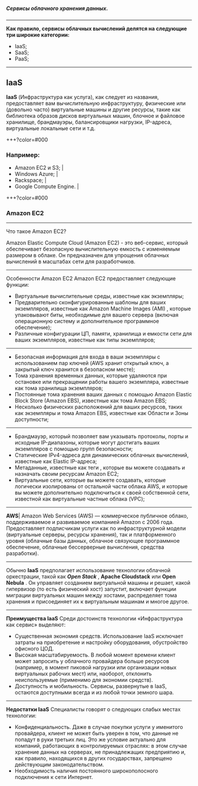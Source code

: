 
##### **Cервисы облачного хранения данных.**

---
 **Как правило, сервисы облачных вычислений делятся на следующие три широкие категории:**
- IaaS;
- SaaS;
- PaaS;
---

## IaaS

**IaaS** (Инфраструктура как услуга), как следует из названия, предоставляет вам вычислительную инфраструктуру, физические или (довольно часто) виртуальные машины и другие ресурсы, такие как библиотека образов дисков виртуальных машин, блочное и файловое хранилище, брандмауэры, балансировщики нагрузки, IP-адреса, виртуальные локальные сети и т.д.

+++?color=#000

### Например:
- Amazon EC2 и S3; |
- Windows Azure; |  
- Rackspace; | 
- Google Compute Engine. |

+++?color=#000

### Amazon EC2 

---

Что такое Amazon EC2?

Amazon Elastic Compute Cloud (Amazon EC2) - это веб-сервис, который обеспечивает безопасную вычислительную емкость с изменяемым размером в облаке. Он предназначен для упрощения облачных вычислений в масштабах сети для разработчиков.

---
Особенности Amazon EC2
Amazon EC2 предоставляет следующие функции:
- Виртуальные вычислительные среды, известные как экземпляры;
- Предварительно сконфигурированные шаблоны для ваших экземпляров, известные как Amazon Machine Images (AMI) , которые упаковывают биты, необходимые для вашего сервера (включая операционную систему и дополнительное программное обеспечение);
- Различные конфигурации ЦП, памяти, хранилища и емкости сети для ваших экземпляров, известные как типы экземпляров;
--- 

- Безопасная информация для входа в ваши экземпляры с использованием пар ключей (AWS хранит открытый ключ, а закрытый ключ хранится в безопасном месте);
- Тома хранения временных данных, которые удаляются при остановке или прекращении работы вашего экземпляра, известные как тома хранилища экземпляров;
- Постоянные тома хранения ваших данных с помощью Amazon Elastic Block Store (Amazon EBS), известные как тома Amazon EBS; 
- Несколько физических расположений для ваших ресурсов, таких как экземпляры и тома Amazon EBS, известные как Области и Зоны доступности; 
---

- Брандмауэр, который позволяет вам указывать протоколы, порты и исходные IP-диапазоны, которые могут достигать ваших экземпляров с помощью групп безопасности; 
- Статические IPv4-адреса для динамических облачных вычислений, известные как Elastic IP-адреса;
- Метаданные, известные как теги , которые вы можете создавать и назначать своим ресурсам Amazon EC2;
- Виртуальные сети, которые вы можете создавать, которые логически изолированы от остальной части облака AWS, и которые вы можете дополнительно подключиться к своей собственной сети, известной как виртуальные частные облака (VPC);

---
**AWS**|
Amazon Web Services (AWS) — коммерческое публичное облако, поддерживаемое и развиваемое компанией Amazon с 2006 года. Предоставляет подписчикам услуги как по инфраструктурной модели (виртуальные серверы, ресурсы хранения), так и платформенного уровня (облачные базы данных, облачное связующее программное обеспечение, облачные бессерверные вычисления, средства разработки).

--- 

Обычно **IaaS** предполагает использование технологии облачной оркестрации, такой как ***Open Stack*** , **Apache Cloudstack** или **Open Nebula** . Он управляет созданием виртуальной машины и решает, какой гипервизор (то есть физический хост) запустит, включает функции миграции виртуальных машин между хостами, распределяет тома хранения и присоединяет их к виртуальным машинам и многое другое.


---

**Преимущества IaaS**
Среди достоинств технологии «Инфраструктура как сервис» выделяют:

- Существенная экономия средств. Использование IaaS исключает затраты на приобретение и настройку оборудования, обустройство офисного ЦОД.
- Высокая масштабируемость. В любой момент времени клиент может запросить у облачного провайдера больше ресурсов (например, в момент пиковой нагрузки или организации новых виртуальных рабочих мест) или, наоборот, отклонить неиспользуемые (применимо для экономии средств).
- Доступность и мобильность. Сервисы, развернутые в IaaS, остаются доступными всегда и из любой точки земного шара.

---

**Недостатки IaaS**
Специалисты говорят о следующих слабых местах технологии:

- Конфиденциальность. Даже в случае покупки услуги у именитого провайдера, клиент не может быть уверен в том, что данные не попадут в руки третьих лиц. Это же условие актуально для компаний, работающих в контролируемых отраслях: в этом случае хранение данных на серверах, не принадлежащих предприятию и, как правило, находящихся в других государствах, запрещено действующим законодательством.
- Необходимость наличия постоянного широкополосного подключения к сети Интернет.


